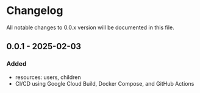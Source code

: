 # Changelog
All notable changes to 0.0.x version will be documented in this file.

## 0.0.1 - 2025-02-03
### Added
- resources: users, children
- CI/CD using Google Cloud Build, Docker Compose, and GitHub Actions
